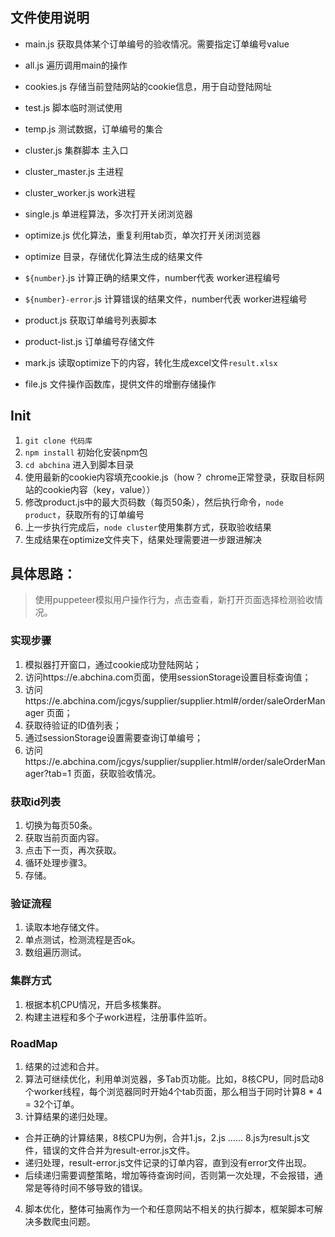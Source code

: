 ## 文件使用说明
* main.js 获取具体某个订单编号的验收情况。需要指定订单编号value
* all.js 遍历调用main的操作
* cookies.js 存储当前登陆网站的cookie信息，用于自动登陆网址
* test.js 脚本临时测试使用

* temp.js 测试数据，订单编号的集合
* cluster.js 集群脚本 主入口
* cluster_master.js 主进程
* cluster_worker.js work进程

* single.js 单进程算法，多次打开关闭浏览器
* optimize.js 优化算法，重复利用tab页，单次打开关闭浏览器
* optimize 目录，存储优化算法生成的结果文件
* `${number}`.js 计算正确的结果文件，number代表 worker进程编号
* `${number}-error`.js 计算错误的结果文件，number代表 worker进程编号

* product.js 获取订单编号列表脚本
* product-list.js 订单编号存储文件
* mark.js 读取optimize下的内容，转化生成excel文件`result.xlsx`

* file.js 文件操作函数库，提供文件的增删存储操作

## Init
1. `git clone 代码库` 
2. `npm install` 初始化安装npm包
3. `cd abchina` 进入到脚本目录
4. 使用最新的cookie内容填充cookie.js（how？ chrome正常登录，获取目标网站的cookie内容（key，value））
5. 修改product.js中的最大页码数（每页50条），然后执行命令，`node product`，获取所有的订单编号
6. 上一步执行完成后，`node cluster`使用集群方式，获取验收结果
7. 生成结果在optimize文件夹下，结果处理需要进一步跟进解决

## 具体思路：
> 使用puppeteer模拟用户操作行为，点击查看，新打开页面选择检测验收情况。

### 实现步骤
1. 模拟器打开窗口，通过cookie成功登陆网站；
2. 访问https://e.abchina.com页面，使用sessionStorage设置目标查询值；
3. 访问https://e.abchina.com/jcgys/supplier/supplier.html#/order/saleOrderManager 页面；
4. 获取待验证的ID值列表；
5. 通过sessionStorage设置需要查询订单编号；
6. 访问https://e.abchina.com/jcgys/supplier/supplier.html#/order/saleOrderManager?tab=1 页面，获取验收情况。

### 获取id列表
1. 切换为每页50条。
2. 获取当前页面内容。
3. 点击下一页，再次获取。
4. 循环处理步骤3。
5. 存储。

### 验证流程
1. 读取本地存储文件。
2. 单点测试，检测流程是否ok。
3. 数组遍历测试。

### 集群方式
1. 根据本机CPU情况，开启多核集群。
2. 构建主进程和多个子work进程，注册事件监听。

### RoadMap
1. 结果的过滤和合并。
2. 算法可继续优化，利用单浏览器，多Tab页功能。比如，8核CPU，同时启动8个worker线程，每个浏览器同时开始4个tab页面，那么相当于同时计算8 * 4 = 32个订单。
3. 计算结果的递归处理。
  - 合并正确的计算结果，8核CPU为例，合并1.js，2.js ...... 8.js为result.js文件，错误的文件合并为result-error.js文件。
  - 递归处理，result-error.js文件记录的订单内容，直到没有error文件出现。
  - 后续递归需要调整策略，增加等待查询时间，否则第一次处理，不会报错，通常是等待时间不够导致的错误。
4. 脚本优化，整体可抽离作为一个和任意网站不相关的执行脚本，框架脚本可解决多数爬虫问题。